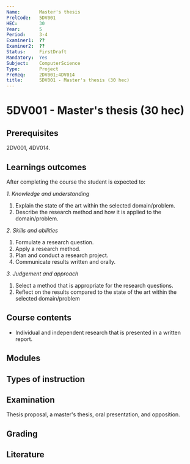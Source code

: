 ```yaml
---
Name:       Master's thesis      
PrelCode:   5DV001
HEC:        30
Year:       5
Period:     3-4
Examiner1:  ??
Examiner2:  ??
Status:     FirstDraft
Mandatory:  Yes
Subject:    ComputerScience
Type:       Project
PreReq:     2DV001;4DV014
title:      5DV001 - Master's thesis (30 hec)
---
```


# 5DV001 - Master's thesis (30 hec)

## Prerequisites

2DV001, 4DV014.

## Learnings outcomes

After completing the course the student is expected to:

*1. Knowledge and understanding*

1. Explain the state of the art within the selected domain/problem.
1. Describe the research method and how it is applied to the domain/problem.

*2.	Skills and abilities*

1. Formulate a research question.
1. Apply a research method.
1. Plan and conduct a research project.
1. Communicate results written and orally.

*3.	Judgement and approach*

1. Select a method that is appropriate for the research questions.
1. Reflect on the results compared to the state of the art within the selected domain/problem

## Course contents

- Individual and independent research that is presented in a written report.

## Modules

## Types of instruction

## Examination

Thesis proposal, a master's thesis, oral presentation, and opposition.

## Grading

## Literature